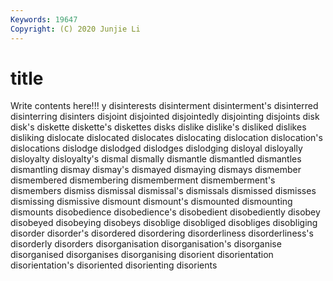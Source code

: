 ```yaml
---
Keywords: 19647
Copyright: (C) 2020 Junjie Li
---
```


# title

Write contents here!!!
y 
disinterests 
disinterment 
disinterment's 
disinterred 
disinterring 
disinters 
disjoint 
disjointed 
disjointedly
disjointing 
disjoints 
disk 
disk's 
diskette 
diskette's 
diskettes 
disks 
dislike 
dislike's
disliked 
dislikes 
disliking 
dislocate 
dislocated 
dislocates 
dislocating 
dislocation 
dislocation's 
dislocations
dislodge 
dislodged 
dislodges 
dislodging 
disloyal 
disloyally 
disloyalty 
disloyalty's 
dismal 
dismally
dismantle 
dismantled 
dismantles 
dismantling 
dismay 
dismay's 
dismayed 
dismaying 
dismays 
dismember
dismembered 
dismembering 
dismemberment 
dismemberment's 
dismembers 
dismiss 
dismissal 
dismissal's 
dismissals 
dismissed
dismisses 
dismissing 
dismissive 
dismount 
dismount's 
dismounted 
dismounting 
dismounts 
disobedience 
disobedience's
disobedient 
disobediently 
disobey 
disobeyed 
disobeying 
disobeys 
disoblige 
disobliged 
disobliges 
disobliging
disorder 
disorder's 
disordered 
disordering 
disorderliness 
disorderliness's 
disorderly 
disorders 
disorganisation 
disorganisation's
disorganise 
disorganised 
disorganises 
disorganising 
disorient 
disorientation 
disorientation's 
disoriented 
disorienting 
disorients
